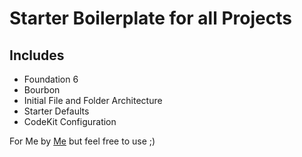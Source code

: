 # Starter Boilerplate for all Projects

## Includes

- Foundation 6
- Bourbon
- Initial File and Folder Architecture
- Starter Defaults
- CodeKit Configuration

For Me by [Me](http://twitter.com/ivanjjones) but feel free to use ;)